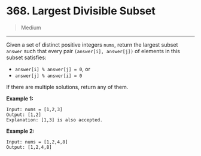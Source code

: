 # 368. Largest Divisible Subset

> Medium

------

Given a set of distinct positive integers `nums`, return the largest subset `answer` such that every pair `(answer[i], answer[j])` of elements in this subset satisfies:

- `answer[i] % answer[j] = 0`, or
- `answer[j] % answer[i] = 0`

If there are multiple solutions, return any of them.

**Example 1:**

```
Input: nums = [1,2,3]
Output: [1,2]
Explanation: [1,3] is also accepted.
```

**Example 2:**

```
Input: nums = [1,2,4,8]
Output: [1,2,4,8]
```
